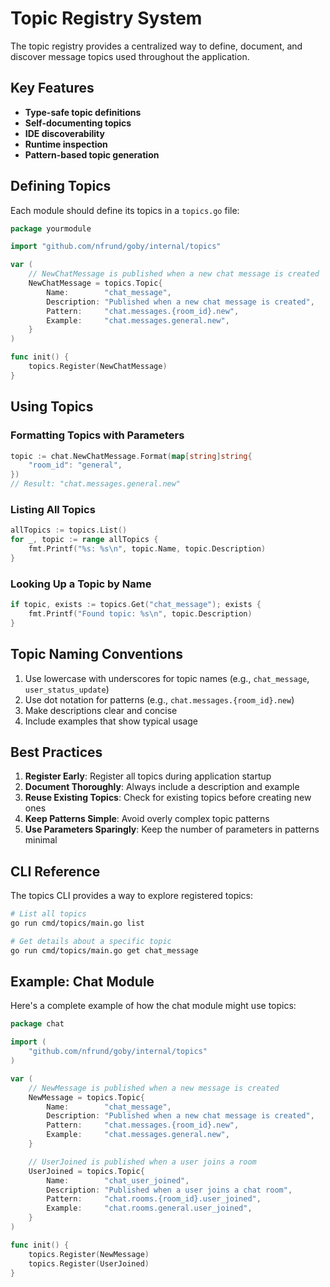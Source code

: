 # Topic Registry System

The topic registry provides a centralized way to define, document, and discover message topics used throughout the application.

## Key Features

- **Type-safe topic definitions**
- **Self-documenting topics**
- **IDE discoverability**
- **Runtime inspection**
- **Pattern-based topic generation**

## Defining Topics

Each module should define its topics in a `topics.go` file:

```go
package yourmodule

import "github.com/nfrund/goby/internal/topics"

var (
    // NewChatMessage is published when a new chat message is created
    NewChatMessage = topics.Topic{
        Name:        "chat_message",
        Description: "Published when a new chat message is created",
        Pattern:     "chat.messages.{room_id}.new",
        Example:     "chat.messages.general.new",
    }
)

func init() {
    topics.Register(NewChatMessage)
}
```

## Using Topics

### Formatting Topics with Parameters

```go
topic := chat.NewChatMessage.Format(map[string]string{
    "room_id": "general",
})
// Result: "chat.messages.general.new"
```

### Listing All Topics

```go
allTopics := topics.List()
for _, topic := range allTopics {
    fmt.Printf("%s: %s\n", topic.Name, topic.Description)
}
```

### Looking Up a Topic by Name

```go
if topic, exists := topics.Get("chat_message"); exists {
    fmt.Printf("Found topic: %s\n", topic.Description)
}
```

## Topic Naming Conventions

1. Use lowercase with underscores for topic names (e.g., `chat_message`, `user_status_update`)
2. Use dot notation for patterns (e.g., `chat.messages.{room_id}.new`)
3. Make descriptions clear and concise
4. Include examples that show typical usage

## Best Practices

1. **Register Early**: Register all topics during application startup
2. **Document Thoroughly**: Always include a description and example
3. **Reuse Existing Topics**: Check for existing topics before creating new ones
4. **Keep Patterns Simple**: Avoid overly complex topic patterns
5. **Use Parameters Sparingly**: Keep the number of parameters in patterns minimal

## CLI Reference

The topics CLI provides a way to explore registered topics:

```bash
# List all topics
go run cmd/topics/main.go list

# Get details about a specific topic
go run cmd/topics/main.go get chat_message
```

## Example: Chat Module

Here's a complete example of how the chat module might use topics:

```go
package chat

import (
    "github.com/nfrund/goby/internal/topics"
)

var (
    // NewMessage is published when a new message is created
    NewMessage = topics.Topic{
        Name:        "chat_message",
        Description: "Published when a new chat message is created",
        Pattern:     "chat.messages.{room_id}.new",
        Example:     "chat.messages.general.new",
    }

    // UserJoined is published when a user joins a room
    UserJoined = topics.Topic{
        Name:        "chat_user_joined",
        Description: "Published when a user joins a chat room",
        Pattern:     "chat.rooms.{room_id}.user_joined",
        Example:     "chat.rooms.general.user_joined",
    }
)

func init() {
    topics.Register(NewMessage)
    topics.Register(UserJoined)
}
```
